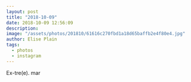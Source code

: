 ```yaml
---
layout: post
title: "2018-10-09"
date: 2018-10-09 12:56:09
description: 
image: "/assets/photos/201810/61616c270fbd1a18d65baffb2e4f80e4.jpg"
author: Elise Plain
tags: 
  - photos
  - instagram
---
```


Ex-tre(e). mar
<p></p>
